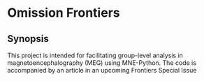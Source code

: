 # Omission Frontiers

## Synopsis
This project is intended for facilitating group-level analysis in magnetoencephalography (MEG) using MNE-Python. The code is accompanied by an article in an upcoming Frontiers Special Issue
